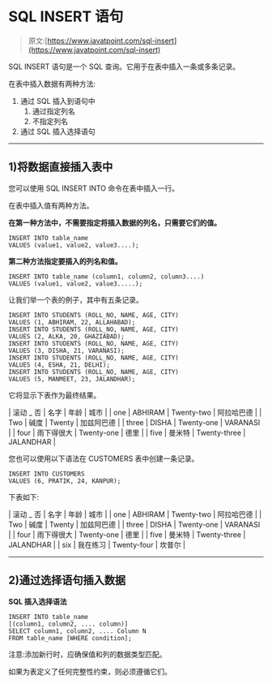 # SQL INSERT 语句

> 原文:[https://www.javatpoint.com/sql-insert](https://www.javatpoint.com/sql-insert)

SQL INSERT 语句是一个 SQL 查询。它用于在表中插入一条或多条记录。

在表中插入数据有两种方法:

1.  通过 SQL 插入到语句中
    1.  通过指定列名
    2.  不指定列名
2.  通过 SQL 插入选择语句

* * *

## 1)将数据直接插入表中

您可以使用 SQL INSERT INTO 命令在表中插入一行。

在表中插入值有两种方法。

**在第一种方法中，不需要指定将插入数据的列名，只需要它们的值。**

```
INSERT INTO table_name
VALUES (value1, value2, value3....);

```

**第二种方法指定要插入的列名和值。**

```
INSERT INTO table_name (column1, column2, column3....)
VALUES (value1, value2, value3.....);

```

让我们举一个表的例子，其中有五条记录。

```
INSERT INTO STUDENTS (ROLL_NO, NAME, AGE, CITY)
VALUES (1, ABHIRAM, 22, ALLAHABAD);
INSERT INTO STUDENTS (ROLL_NO, NAME, AGE, CITY)
VALUES (2, ALKA, 20, GHAZIABAD);
INSERT INTO STUDENTS (ROLL_NO, NAME, AGE, CITY)
VALUES (3, DISHA, 21, VARANASI);
INSERT INTO STUDENTS (ROLL_NO, NAME, AGE, CITY)
VALUES (4, ESHA, 21, DELHI);
INSERT INTO STUDENTS (ROLL_NO, NAME, AGE, CITY)
VALUES (5, MANMEET, 23, JALANDHAR);

```

它将显示下表作为最终结果。

| 滚动 _ 否 | 名字 | 年龄 | 城市 |
| one | ABHIRAM | Twenty-two | 阿拉哈巴德 |
| Two | 碱度 | Twenty | 加兹阿巴德 |
| three | DISHA | Twenty-one | VARANASI |
| four | 雨下得很大 | Twenty-one | 德里 |
| five | 曼米特 | Twenty-three | JALANDHAR |

您也可以使用以下语法在 CUSTOMERS 表中创建一条记录。

```
INSERT INTO CUSTOMERS 
VALUES (6, PRATIK, 24, KANPUR);

```

下表如下:

| 滚动 _ 否 | 名字 | 年龄 | 城市 |
| one | ABHIRAM | Twenty-two | 阿拉哈巴德 |
| Two | 碱度 | Twenty | 加兹阿巴德 |
| three | DISHA | Twenty-one | VARANASI |
| four | 雨下得很大 | Twenty-one | 德里 |
| five | 曼米特 | Twenty-three | JALANDHAR |
| six | 我在练习 | Twenty-four | 坎普尔 |

* * *

## 2)通过选择语句插入数据

**SQL 插入选择语法**

```
INSERT INTO table_name
[(column1, column2, .... column)]
SELECT column1, column2, .... Column N
FROM table_name [WHERE condition];

```

注意:添加新行时，应确保值和列的数据类型匹配。

如果为表定义了任何完整性约束，则必须遵循它们。